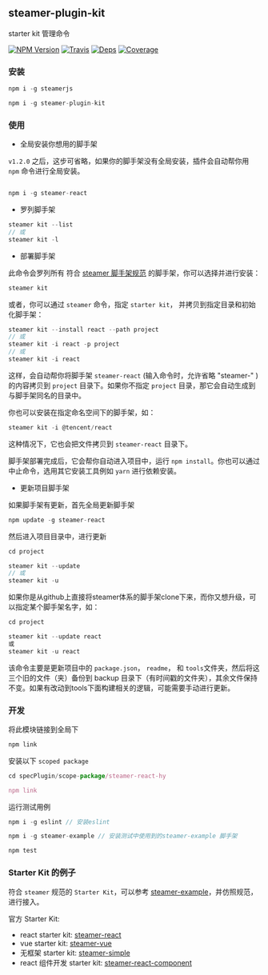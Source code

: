 ## steamer-plugin-kit

starter kit 管理命令

[![NPM Version](https://img.shields.io/npm/v/steamer-plugin-kit.svg?style=flat)](https://www.npmjs.com/package/steamer-plugin-kit)
[![Travis](https://img.shields.io/travis/steamerjs/steamer-plugin-kit.svg)](https://travis-ci.org/steamerjs/steamer-plugin-kit)
[![Deps](https://david-dm.org/steamerjs/steamer-plugin-kit.svg)](https://david-dm.org/steamerjs/steamer-plugin-kit)
[![Coverage](https://img.shields.io/coveralls/steamerjs/steamer-plugin-kit.svg)](https://coveralls.io/github/steamerjs/steamer-plugin-kit)

### 安装
```javascript
npm i -g steamerjs

npm i -g steamer-plugin-kit
```

### 使用

* 全局安装你想用的脚手架

`v1.2.0` 之后，这步可省略，如果你的脚手架没有全局安装，插件会自动帮你用 `npm` 命令进行全局安装。

```javascript

npm i -g steamer-react

```

* 罗列脚手架

```javascript
steamer kit --list
// 或
steamer kit -l
```

* 部署脚手架

此命令会罗列所有 符合 [steamer 脚手架规范](https://github.com/steamerjs/steamer-example/#如何开发一个-steamer-规范的-starterkit) 的脚手架，你可以选择并进行安装：
```javascript
steamer kit
```

或者，你可以通过 `steamer` 命令，指定 `starter kit`， 并拷贝到指定目录和初始化脚手架：

```javascript
steamer kit --install react --path project
// 或
steamer kit -i react -p project
// 或
steamer kit -i react
```

这样，会自动帮你将脚手架 `steamer-react` (输入命令时，允许省略 "steamer-" ) 的内容拷贝到 `project` 目录下。如果你不指定 `project` 目录，那它会自动生成到与脚手架同名的目录中。


你也可以安装在指定命名空间下的脚手架，如：

```javascript
steamer kit -i @tencent/react
```

这种情况下，它也会把文件拷贝到 `steamer-react` 目录下。 

脚手架部署完成后，它会帮你自动进入项目中，运行 `npm install`。你也可以通过中止命令，选用其它安装工具例如 `yarn` 进行依赖安装。


* 更新项目脚手架

如果脚手架有更新，首先全局更新脚手架

```javascript
npm update -g steamer-react
```

然后进入项目目录中，进行更新

```javascript
cd project

steamer kit --update
// 或
steamer kit -u
```

如果你是从github上直接将steamer体系的脚手架clone下来，而你又想升级，可以指定某个脚手架名字，如：

```javascript
cd project

steamer kit --update react
或
steamer kit -u react
```

该命令主要是更新项目中的 `package.json`， `readme`， 和 `tools`文件夹，然后将这三个旧的文件（夹）备份到 backup 目录下（有时间戳的文件夹），其余文件保持不变。如果有改动到tools下面构建相关的逻辑，可能需要手动进行更新。


### 开发

将此模块链接到全局下

```javascript
npm link
```

安装以下 `scoped package`

```javascript
cd specPlugin/scope-package/steamer-react-hy

npm link
```

运行测试用例

```javascript
npm i -g eslint // 安装eslint

npm i -g steamer-example // 安装测试中使用到的steamer-example 脚手架

npm test
```

### Starter Kit 的例子
符合 `steamer` 规范的 `Starter Kit`，可以参考 [steamer-example](https://github.com/steamerjs/steamer-example/)，并仿照规范，进行接入。

官方 Starter Kit:
* react starter kit: [steamer-react](https://github.com/steamerjs/steamer-react/)
* vue starter kit: [steamer-vue](https://github.com/steamerjs/steamer-vue/)
* 无框架 starter kit: [steamer-simple](https://github.com/steamerjs/steamer-simple/)
* react 组件开发 starter kit: [steamer-react-component](https://github.com/steamerjs/steamer-react-component/)
